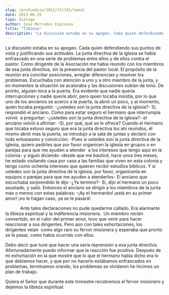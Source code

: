 ```yaml
---
slug: /profundiza/2013/t3/l01/tema1
date: 2013-06-29
tipo: dialoga
author: Jose Mercedes Espinosa
title: "Tibieza"
description: "La discusión estaba en su apogeo. Cada quien defendiendo sus puntos de vista y  justificando sus actitudes. La junta directiva de la iglesia se había  enfrascado en una serie de problemas entre ellos y de ellos contra el pastor.  Como dirigente de la Asociación me había reunid..."
---
```


La discusión estaba en su apogeo. Cada quien defendiendo sus puntos de vista y justificando sus actitudes. La junta directiva de la iglesia se había enfrascado en una serie de problemas entre ellos y de ellos contra el pastor. Como dirigente de la Asociación me había reunido con los miembros de esa junta directiva, sin la presencia del pastor local. El propósito de la reunión era conciliar posiciones, arreglar diferencias y resolver los problemas. Escuchaba con atención a uno y a otro miembro de la junta, y en momentos la situación se acaloraba y las discusiones subían de tono. De pronto, alguien toca a la puerta. Era evidente que nadie quería interrupciones y nadie quería abrir, pero quien tocaba insistía, por lo que uno de los ancianos se acerco a la puerta, la abrió un poco, y al momento, quien tocaba preguntó: -¿ustedes son la junta directiva de la iglesia?- Sí, respondió el anciano. Como para estar seguro el hermano que interrumpía volvió  a preguntar: -¿ustedes son la junta directiva de la iglesia?- el anciano volvió a afirmar: -Sí, por qué, qué se le ofrece? Cuando el hermano que tocaba estuvo seguro que era la junta directiva los ahí reunidos, él mismo abrió más la puerta, se introdujo a la sala de juntas y declaró con todo entusiasmo y convicción: -Pues si ustedes son la junta directiva de la iglesia, quiero pedirles que por favor organicen la iglesia en grupos o en parejas para que me ayuden a atender  a los intereses que tengo aquí en la colonia- y siguió diciendo –desde que me bauticé, hace unos tres meses, he estado visitando casa por casa a las familias que viven en esta colonia y tengo como ochenta intereses que quieren recibir estudios bíblicos. Y si ustedes son la junta directiva de la iglesia, por favor, organícenla en equipos o parejas para que me ayuden a atenderlos- El anciano que escuchaba sorprendido le dijo -¿Ya terminó?- Sí, dijo el hermano un poco asustado, y salió. Entonces el anciano se dirigió a los miembros de la junta más o menos con estas palabras: -¡Ay el hermanito! ¡está en su primer amor! ¡no le hagan caso, ya se le pasará!

            Ante tales declaraciones no pude quedarme callado. Era alarmante la tibieza espiritual y la indiferencia misionera.  Un miembro recién convertido, en el calor del primer amor, tuvo que venir para hacer reaccionar a sus dirigentes. Pero aún con tales exhortaciones, los dirigentes veían  como algo raro su fervor misionera y esperaba que pronto se le pasar, como había ocurrido con ellos.

Debo decir que tuve que hacer una seria reprensión a esa junta directiva.   Afortunadamente puedo informar que la reacción fue positiva. Después de mi exhortación en la que mostré que lo que el hermano había dicho era lo que debíamos hacer, y que por no hacerlo estábamos enfrascados en problemas, terminamos orando, los problemas se olvidaron he hicimos un plan de trabajo.

Quiera el Señor que durante este trimestre recobremos el fervor misionero y dejemos la tibieza espiritual.
